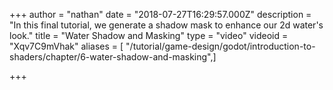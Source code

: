 +++
author = "nathan"
date = "2018-07-27T16:29:57.000Z"
description = "In this final tutorial, we generate a shadow mask to enhance our 2d water's look."
title = "Water Shadow and Masking"
type = "video"
videoid = "Xqv7C9mVhak"
aliases = [ "/tutorial/game-design/godot/introduction-to-shaders/chapter/6-water-shadow-and-masking",]

+++